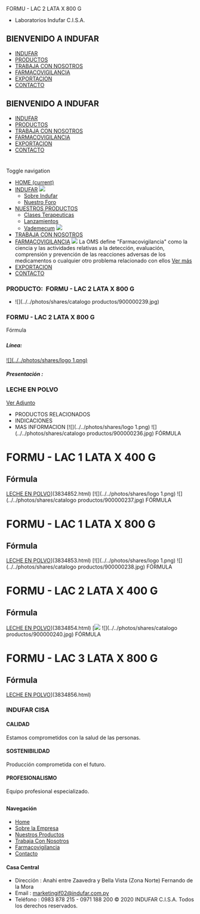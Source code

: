 FORMU - LAC 2 LATA X 800 G
- Laboratorios Indufar C.I.S.A.
## BIENVENIDO A INDUFAR
* [INDUFAR](3834855.html#)
* [PRODUCTOS](3834855.html#)
* [TRABAJA CON NOSOTROS](3834855.html#)
* [FARMACOVIGILANCIA](3834855.html#)
* [EXPORTACION](3834855.html#)
* [CONTACTO](3834855.html#)
## BIENVENIDO A INDUFAR
* [INDUFAR](../../index.html)
* [PRODUCTOS](../../productos.html)
* [TRABAJA CON NOSOTROS](../../trabaja_con_nosotros.html)
* [FARMACOVIGILANCIA](../../farmacovigilancia.html)
* [EXPORTACION](../../exportacion.html)
* [CONTACTO](../../contacto.html)
# 
Toggle navigation
* [HOME (current)](../../index.html)
* [INDUFAR](3834855.html#) 
  [![ ](../../photos/shares/Sistema/Menu/indufar_menul.jpg)](../../institucional.html)
  - [Sobre Indufar](../../institucional.html)
  - [Nuestro Foro](../../blog.html)
* [NUESTROS PRODUCTOS](3834855.html#) 
  - [Clases Terapeuticas](../clases_terapeuticas.html)
  - [Lanzamientos](../lanzamientos.html)
  - [Vademecum](../../productos.html)
  [![ ](../../photos/shares/Sistema/Menu/productos.png)](../../productos.html)
* [TRABAJA CON NOSOTROS](../../trabaja_con_nosotros.html)
* [FARMACOVIGILANCIA](3834855.html#) 
  [![ ](../../photos/shares/Sistema/Menu/TUBOS.png)](../../farmacovigilancia.html)
  La OMS define "Farmacovigilancia" como la ciencia y las actividades relativas a la detección, evaluación, comprensión y prevención de las reacciones adversas de los medicamentos o cualquier otro problema relacionado con ellos
  [Ver más](../../farmacovigilancia.html)
* [EXPORTACION](../../exportacion.html)
* [CONTACTO](../../contacto.html)
### PRODUCTO:  FORMU - LAC 2 LATA X 800 G
* ![](../../photos/shares/catalogo productos/900000239.jpg)
### **FORMU - LAC 2 LATA X 800 G**
Fórmula
##### 
##### **Línea:**
[![](../../photos/shares/logo 1.png)](../linea/16.html)
##### **Presentación :**
### LECHE EN POLVO
[Ver Adjunto](../../files/shares/prospectos/400000345.pdf)
* PRODUCTOS RELACIONADOS
* INDICACIONES
* MAS INFORMACION
[![](../../photos/shares/logo 1.png)
![](../../photos/shares/catalogo productos/900000236.jpg)
FÓRMULA
# FORMU - LAC 1 LATA X 400 G
## Fórmula
[LECHE EN POLVO](3834855.html#)](3834852.html)
[![](../../photos/shares/logo 1.png)
![](../../photos/shares/catalogo productos/900000237.jpg)
FÓRMULA
# FORMU - LAC 1 LATA X 800 G
## Fórmula
[LECHE EN POLVO](3834855.html#)](3834853.html)
[![](../../photos/shares/logo 1.png)
![](../../photos/shares/catalogo productos/900000238.jpg)
FÓRMULA
# FORMU - LAC 2 LATA X 400 G
## Fórmula
[LECHE EN POLVO](3834855.html#)](3834854.html)
[![](../../photos/shares/Laboratorios/logo-blue.png)
![](../../photos/shares/catalogo productos/900000240.jpg)
FÓRMULA
# FORMU - LAC 3 LATA X 800 G
## Fórmula
[LECHE EN POLVO](3834855.html#)](3834856.html)
### INDUFAR CISA
#### CALIDAD
Estamos comprometidos con la salud de las personas.
#### SOSTENIBILIDAD
Producción comprometida con el futuro.
#### PROFESIONALISMO
Equipo profesional especializado.
## 
#### Navegación
* [Home](../../index.html)
* [Sobre la Empresa](../../institucional.html)
* [Nuestros Productos](../../productos.html)
* [Trabaja Con Nosotros](../../trabaja_con_nosotros.html)
* [Farmacovigilancia](../../farmacovigilancia.html)
* [Contacto](../../contacto.html)
#### Casa Central
* Dirección : Anahi entre Zaavedra y Bella Vista (Zona Norte) Fernando de la Mora
* Email : [marketingif02@indufar.com.py](mailto:marketingif02@indufar.com.py)
* Teléfono : 0983 878 215 - 0971 188 200
© 2020 INDUFAR C.I.S.A. Todos los derechos reservados.